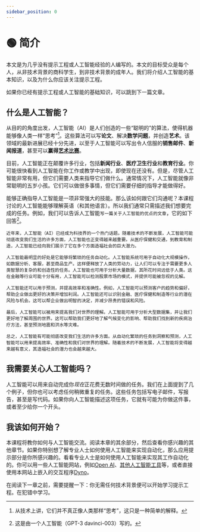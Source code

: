 ```yaml
---
sidebar_position: 0
---
```


# 🟢 简介

本文是为几乎没有提示工程或人工智能经验的人编写的。本文的目标受众是每个人，从非技术背景的商科学生，到非技术背景的成年人。我们将介绍人工智能的基本知识，以及为什么你应该关注提示工程。

如果你已经有提示工程或人工智能的基础知识，可以跳到下一篇文章。

## 什么是人工智能？

从目的的角度出发，人工智能（AI）是人们创造的一些“聪明的”的算法，使得机器能够像人类一样“思考”[^1]。这些算法可以写**论文**、解决**数学问题**，并创造**艺术**。该领域的最新进展已经十分先进，以至于人工智能可以写出令人信服的**销售邮件**、**新闻报道**，甚至可以**赢得[艺术比赛](https://impakter.com/art-made-by-ai-wins-fine-arts-competition/)**。

目前，人工智能正在颠覆许多行业，包括**新闻行业**、**医疗卫生行业**和**教育行业**。你可能很快看到人工智能在你工作或教学中出现，即使现在还没有。但是，尽管人工智能非常有用，但它们需要人类来指导它们做什么。通常情况下，人工智能就像非常聪明的五岁小孩。它们可以做很多事情，但它们需要仔细的指导才能做得好。

能够正确指导人工智能是一项非常强大的技能。那么该如何跟它们沟通呢？本课程讨论的人工智能能够理解英语（和其他语言）。所以我们通常只需描述我们想要完成的任务。例如，我们可以告诉人工智能`写一篇关于人工智能的优点的文章`，它的如下回答[^2]。

```
近年来，人工智能（AI）已经成为科技界的一个热门话题。随着技术的不断发展，人工智能可能彻底改变我们生活的许多方面，人工智能也正变得越来越重要。从医疗保健和交通，到教育和制造，人工智能已经向我们展示了它在多个方面造福社会的巨大潜力。

人工智能最明显的好处是它能够将繁琐的任务自动化。人工智能系统可用于自动化大规模操作，如数据分析、客服，甚至商品生产。这样便释放了人类的劳动力，让人们可以专注于需要更多人类智慧的复杂的和创造性的任务。人工智能也可用于分析大量数据，其所花时间远低于人类。这在金融等行业可能十分有用，人工智能可以检测股票市场的模式，并提供可能被忽视的见解。

人工智能还可以用于预测，并提高效率和准确性。例如，人工智能可以预测客户的趋势和偏好，帮助企业做出更好的决策并增加利润。人工智能还可以识别金融、医疗保健和制造等行业的潜在风险与机会。这可以帮企业做出明智的决定，并减少昂贵的错误和风险。

最后，人工智能可以被用来提高我们对世界的理解。人工智能可用于分析大型数据集，并让我们更好地了解周围的世界。这可以帮助我们更好地了解气候变化的影响、帮助我们找到新的疾病治疗方法，甚至预测地震和洪水等灾难。

总之，人工智能有可能彻底改变我们生活的许多方面。从自动化繁琐的任务到洞察和预测，人工智能可以用来提高效率、准确性和我们对世界的理解。随着技术的不断发展，人工智能将变得越来越有意义，其造福社会的潜力也会越来越大。
```

## 我需要关心人工智能吗？

人工智能可以用来自动完成你*现在*正花费无数时间做的任务。我们在上面提到了几个例子，但你也可以考虑任何稍微重复的任务。这些任务包括写电子邮件，写报告，甚至是写代码。如果你向人工智能描述这项任务，它就有可能为你做这件事，或者至少给你一个开头。

## 我该如何开始？

本课程将教你如何与人工智能交流。阅读本章的其余部分，然后查看你感兴趣的其他章节。如果你特别想了解专业人士如何使用人工智能来实现自动化，那么应用提示部分是你所感兴趣的。看看专业人士是如何使用人工智能来实现其工作自动化的。你可以用一些人工智能网站，例如[Open AI](https://beta.openai.com/playground)、[其他人工智能工具](https://learnprompting.org/docs/tooling/IDEs/intro)等，或者直接使用本网站上嵌入的交互程序[Dyno](https://trydyno.com)。

在阅读下一章之前，需要提醒一下：你无需任何技术背景便可以开始学习提示工程。在犯错中学习。

[^1]: 从技术上讲，它们并不真正像人类那样“思考”，这只是一种简单的解释。
[^2]: 这是由一个人工智能（GPT-3 davinci-003）写的。
